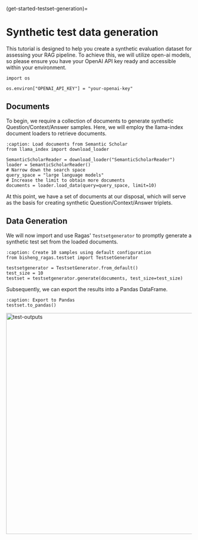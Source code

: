 (get-started-testset-generation)=
# Synthetic test data generation

This tutorial is designed to help you create a synthetic evaluation dataset for assessing your RAG pipeline. To achieve this, we will utilize open-ai models, so please ensure you have your OpenAI API key ready and accessible within your environment.

```{code-block} python
import os

os.environ["OPENAI_API_KEY"] = "your-openai-key"
```

## Documents

To begin, we require a collection of documents to generate synthetic Question/Context/Answer samples. Here, we will employ the llama-index document loaders to retrieve documents.

```{code-block} python
:caption: Load documents from Semantic Scholar
from llama_index import download_loader

SemanticScholarReader = download_loader("SemanticScholarReader")
loader = SemanticScholarReader()
# Narrow down the search space
query_space = "large language models"
# Increase the limit to obtain more documents
documents = loader.load_data(query=query_space, limit=10)
```

At this point, we have a set of documents at our disposal, which will serve as the basis for creating synthetic Question/Context/Answer triplets.

## Data Generation

We will now import and use Ragas' `Testsetgenerator` to promptly generate a synthetic test set from the loaded documents.

```{code-block} python
:caption: Create 10 samples using default configuration
from bisheng_ragas.testset import TestsetGenerator

testsetgenerator = TestsetGenerator.from_default()
test_size = 10
testset = testsetgenerator.generate(documents, test_size=test_size)
```

Subsequently, we can export the results into a Pandas DataFrame.

```{code-block}
:caption: Export to Pandas
testset.to_pandas()
```
<p align="left">
<img src="../_static/imgs/testset_output.png" alt="test-outputs" width="800" height="600" />
</p>
